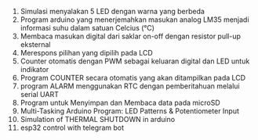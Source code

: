 1. Simulasi menyalakan 5 LED dengan warna yang berbeda
2. Program arduino yang menerjemahkan masukan analog LM35 menjadi informasi suhu dalam satuan Celcius (°C)
3. Membaca masukan digital dari saklar on-off dengan resistor pull-up eksternal
4. Merespons pilihan yang dipilih pada LCD
5. Counter otomatis dengan PWM sebagai keluaran digital dan LED untuk indikator
6. Program COUNTER secara otomatis yang akan ditampilkan pada LCD
7. program ALARM menggunakan RTC dengan pemberitahuan melalui serial UART
8. Program untuk Menyimpan dan Membaca data pada microSD
9. Multi-Tasking Arduino Program: LED Patterns & Potentiometer Input
10. Simulation of THERMAL SHUTDOWN in arduino
11. esp32 control with telegram bot